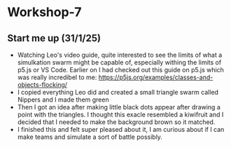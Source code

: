 # Workshop-7


## Start me up (31/1/25)
- Watching Leo's video guide, quite interested to see the limits of what a simulkation swarm might be capable of, especially withing the limits of p5.js or VS Code. Earlier on I had checked out this guide on p5.js which was really incredibel to me: https://p5js.org/examples/classes-and-objects-flocking/
- I copied everything Leo did and created a small triangle swarm called Nippers and I made them green
- Then I got an idea after making little black dots appear after drawing a point with the triangles. I thought this exacle resembled a kiwifruit and I decided that I needed to make the background brown so it matched.
- I finished this and felt super pleased about it, I am curious about if I can make teams and simulate a sort of battle possibly.
